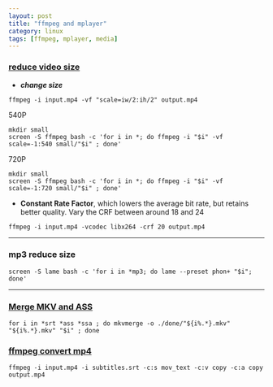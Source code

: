 ```yaml
---
layout: post
title: "ffmpeg and mplayer"
category: linux
tags: [ffmpeg, mplayer, media]
---
```


###  [reduce video size](https://unix.stackexchange.com/questions/28803/how-can-i-reduce-a-videos-size-with-ffmpeg)


+ ***change size***

```
ffmpeg -i input.mp4 -vf "scale=iw/2:ih/2" output.mp4

```

540P

```
mkdir small
screen -S ffmpeg bash -c 'for i in *; do ffmpeg -i "$i" -vf scale=-1:540 small/"$i" ; done'
```

720P

```
mkdir small
screen -S ffmpeg bash -c 'for i in *; do ffmpeg -i "$i" -vf scale=-1:720 small/"$i" ; done'
```

+ **Constant Rate Factor**, which lowers the average bit rate, but retains better quality. Vary the CRF between around 18 and 24

```
ffmpeg -i input.mp4 -vcodec libx264 -crf 20 output.mp4
```

---

### mp3 reduce size


```
screen -S lame bash -c 'for i in *mp3; do lame --preset phon+ "$i"; done'
```

---

### [Merge MKV and ASS](https://www.flynsarmy.com/2015/01/bulk-merge-mkv-ass-subtitle-files/)

```
for i in *srt *ass *ssa ; do mkvmerge -o ./done/"${i%.*}.mkv" "${i%.*}.mkv" "$i" ; done
```

### [ffmpeg convert mp4](https://superuser.com/questions/520510/combining-video-and-subtitle-files-as-one-video)

```
ffmpeg -i input.mp4 -i subtitles.srt -c:s mov_text -c:v copy -c:a copy output.mp4
```
